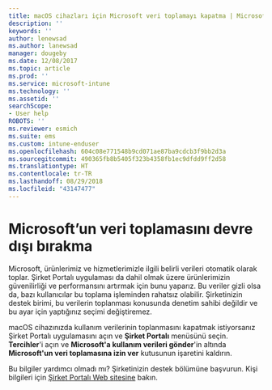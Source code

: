 ```yaml
---
title: macOS cihazları için Microsoft veri toplamayı kapatma | Microsoft Docs
description: ''
keywords: ''
author: lenewsad
ms.author: lanewsad
manager: dougeby
ms.date: 12/08/2017
ms.topic: article
ms.prod: ''
ms.service: microsoft-intune
ms.technology: ''
ms.assetid: ''
searchScope:
- User help
ROBOTS: ''
ms.reviewer: esmich
ms.suite: ems
ms.custom: intune-enduser
ms.openlocfilehash: 604c08e771548b9cd071ae87ba9cdcb3f9bb2d3a
ms.sourcegitcommit: 490365fb8b5405f323b4358fb1ec9dfdd9ff2d58
ms.translationtype: HT
ms.contentlocale: tr-TR
ms.lasthandoff: 08/29/2018
ms.locfileid: "43147477"
---
```

# <a name="how-to-turn-off-microsoft-data-collection"></a>Microsoft’un veri toplamasını devre dışı bırakma

Microsoft, ürünlerimiz ve hizmetlerimizle ilgili belirli verileri otomatik olarak toplar. Şirket Portalı uygulaması da dahil olmak üzere ürünlerimizin güvenilirliği ve performansını artırmak için bunu yaparız. Bu veriler gizli olsa da, bazı kullanıcılar bu toplama işleminden rahatsız olabilir. Şirketinizin destek birimi, bu verilerin toplanması konusunda denetim sahibi değildir ve bu ayar için yaptığınız seçimi değiştiremez.

macOS cihazınızda kullanım verilerinin toplanmasını kapatmak istiyorsanız Şirket Portalı uygulamasını açın ve **Şirket Portalı** menüsünü seçin. **Tercihler**'i açın ve **Microsoft'a kullanım verileri gönder**'in altında **Microsoft'un veri toplamasına izin ver** kutusunun işaretini kaldırın.

Bu bilgiler yardımcı olmadı mı? Şirketinizin destek bölümüne başvurun. Kişi bilgileri için [Şirket Portalı Web sitesine](https://go.microsoft.com/fwlink/?linkid=2010980) bakın.
